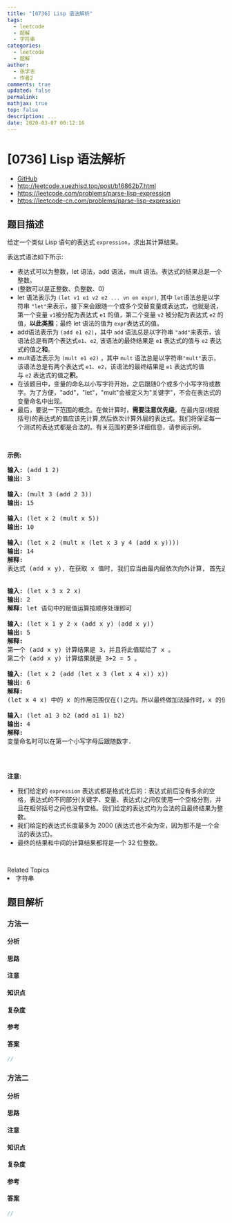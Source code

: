 ```yaml
---
title: "[0736] Lisp 语法解析"
tags:
  - leetcode
  - 题解
  - 字符串
categories:
  - leetcode
  - 题解
author:
  - 张学志
  - 作者2
comments: true
updated: false
permalink:
mathjax: true
top: false
description: ...
date: 2020-03-07 00:12:16
---
```



# [0736] Lisp 语法解析
* [GitHub](https://github.com/algoboy101/LeetCodeCrowdsource/tree/master/_posts/QA/%5B0736%5D%20Lisp%20%E8%AF%AD%E6%B3%95%E8%A7%A3%E6%9E%90.md)
* http://leetcode.xuezhisd.top/post/b16862b7.html
* https://leetcode.com/problems/parse-lisp-expression
* https://leetcode-cn.com/problems/parse-lisp-expression


## 题目描述

<p>给定一个类似 Lisp 语句的表达式 <code>expression</code>，求出其计算结果。</p>

<p>表达式语法如下所示:</p>

<ul>
	<li>表达式可以为整数，let 语法，add 语法，mult 语法。表达式的结果总是一个整数。</li>
	<li>(整数可以是正整数、负整数、0)</li>
	<li>let 语法表示为&nbsp;<code>(let v1 e1 v2 e2 ... vn en expr)</code>,&nbsp;其中&nbsp;<code>let</code>语法总是以字符串&nbsp;<code>&quot;let&quot;</code>来表示，接下来会跟随一个或多个交替变量或表达式，也就是说，第一个变量&nbsp;<code>v1</code>被分配为表达式&nbsp;<code>e1</code>&nbsp;的值，第二个变量&nbsp;<code>v2</code>&nbsp;被分配为表达式&nbsp;<code>e2</code>&nbsp;的值，<strong>以此类推</strong>；最终 let 语法的值为&nbsp;<code>expr</code>表达式的值。</li>
	<li>add语法表示为&nbsp;<code>(add e1 e2)</code>，其中&nbsp;<code>add</code>&nbsp;语法总是以字符串&nbsp;<code>&quot;add&quot;</code>来表示，该语法总是有两个表达式<code>e1</code><font color="#333333" face="Helvetica Neue, Helvetica, Arial, sans-serif"><span style="background-color:#ffffff; font-size:14px">、</span></font><code>e2</code>, 该语法的最终结果是&nbsp;<code>e1</code> 表达式的值与&nbsp;<code>e2</code>&nbsp;表达式的值之<strong>和</strong>。</li>
	<li>mult语法表示为&nbsp;<code>(mult e1 e2)</code>&nbsp;，其中&nbsp;<code>mult</code>&nbsp;语法总是以字符串<code>&quot;mult&quot;</code>表示， 该语法总是有两个表达式 <code>e1</code>、<code>e2</code>，该语法的最终结果是&nbsp;<code>e1</code> 表达式的值与&nbsp;<code>e2</code>&nbsp;表达式的值之<strong>积</strong>。</li>
	<li>在该题目中，变量的命名以小写字符开始，之后跟随0个或多个小写字符或数字。为了方便，&quot;add&quot;，&quot;let&quot;，&quot;mult&quot;会被定义为&quot;关键字&quot;，不会在表达式的变量命名中出现。</li>
	<li>最后，要说一下范围的概念。在做计算时，<strong>需要注意优先级</strong>，在最内层(根据括号)的表达式的值应该先计算,然后依次计算外层的表达式。我们将保证每一个测试的表达式都是合法的。有关范围的更多详细信息，请参阅示例。</li>
</ul>

<p>&nbsp;</p>

<p><strong>示例:</strong></p>

<pre>
<strong>输入:</strong> (add 1 2)
<strong>输出:</strong> 3

<strong>输入:</strong> (mult 3 (add 2 3))
<strong>输出:</strong> 15

<strong>输入:</strong> (let x 2 (mult x 5))
<strong>输出:</strong> 10

<strong>输入:</strong> (let x 2 (mult x (let x 3 y 4 (add x y))))
<strong>输出:</strong> 14
<strong>解释:</strong> 
表达式 (add x y), 在获取 x 值时, 我们应当由最内层依次向外计算, 首先遇到了 x=3, 所以此处的 x 值是 3.


<strong>输入:</strong> (let x 3 x 2 x)
<strong>输出:</strong> 2
<strong>解释:</strong> let 语句中的赋值运算按顺序处理即可

<strong>输入:</strong> (let x 1 y 2 x (add x y) (add x y))
<strong>输出:</strong> 5
<strong>解释:</strong> 
第一个 (add x y) 计算结果是 3，并且将此值赋给了 x 。
第二个 (add x y) 计算结果就是 3+2 = 5 。

<strong>输入:</strong> (let x 2 (add (let x 3 (let x 4 x)) x))
<strong>输出:</strong> 6
<strong>解释:</strong> 
(let x 4 x) 中的 x 的作用范围仅在()之内。所以最终做加法操作时，x 的值是 2 。

<strong>输入:</strong> (let a1 3 b2 (add a1 1) b2) 
<strong>输出: </strong>4
<strong>解释:</strong> 
变量命名时可以在第一个小写字母后跟随数字.

</pre>

<p>&nbsp;</p>

<p><strong>注意:</strong></p>

<ul>
	<li>我们给定的&nbsp;<code>expression</code>&nbsp;表达式都是格式化后的：表达式前后没有多余的空格，表达式的不同部分(关键字、变量、表达式)之间仅使用一个空格分割，并且在相邻括号之间也没有空格。我们给定的表达式均为合法的且最终结果为整数。</li>
	<li>我们给定的表达式长度最多为 2000&nbsp;(表达式也不会为空，因为那不是一个合法的表达式)。</li>
	<li>最终的结果和中间的计算结果都将是一个 32 位整数。</li>
</ul>

<p>&nbsp;</p>
<div><div>Related Topics</div><div><li>字符串</li></div></div>


## 题目解析


### 方法一

#### 分析

#### 思路

#### 注意

#### 知识点

#### 复杂度

#### 参考

#### 答案

```cpp
//
```


### 方法二

#### 分析

#### 思路

#### 注意

#### 知识点

#### 复杂度

#### 参考

#### 答案

```cpp
//
```


